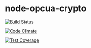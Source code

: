 # node-opcua-crypto

[![Build Status](https://travis-ci.org/node-opcua/node-opcua-crypto.png?branch=master)](https://travis-ci.org/node-opcua/node-opcua-crypto)

[![Code Climate](https://codeclimate.com/github/node-opcua/node-opcua-crypto/badges/gpa.svg)](https://codeclimate.com/github/node-opcua/node-opcua-crypto)

[![Test Coverage](https://codeclimate.com/github/node-opcua/node-opcua-crypto/badges/coverage.svg)](https://codeclimate.com/github/node-opcua/node-opcua-crypto/coverage)


